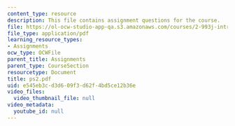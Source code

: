 ```yaml
---
content_type: resource
description: This file contains assignment questions for the course.
file: https://ol-ocw-studio-app-qa.s3.amazonaws.com/courses/2-993j-introduction-to-numerical-analysis-for-engineering-13-002j-spring-2005/e545eb3cd3d609f3d62f4bd5ce12b36e_ps2.pdf
file_type: application/pdf
learning_resource_types:
- Assignments
ocw_type: OCWFile
parent_title: Assignments
parent_type: CourseSection
resourcetype: Document
title: ps2.pdf
uid: e545eb3c-d3d6-09f3-d62f-4bd5ce12b36e
video_files:
  video_thumbnail_file: null
video_metadata:
  youtube_id: null
---
```

